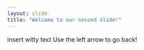 ```yaml
---
layout: slide
title: "Welcome to our second slide!"
---
```

insert witty text
Use the left arrow to go back!
